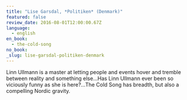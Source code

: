 ```yaml
---
title: "Lise Garsdal, *Politiken* (Denmark)"
featured: false
review_date: 2016-08-01T12:00:00.67Z
language:
  - english
en_book:
  - the-cold-song
no_book:
_slug: lise-garsdal-politiken-denmark
---
```


Linn Ullmann is a master at letting people and events hover and tremble between reality and something else…Has Linn Ullmann ever been so viciously funny as she is here?…The Cold Song has breadth, but also a compelling Nordic gravity.

